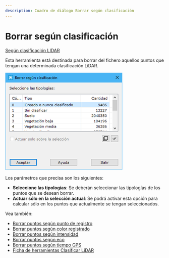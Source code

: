 ```yaml
---
description: Cuadro de diálogo Borrar según clasificación
---
```


# Borrar según clasificación

[Según clasificación LIDAR](./)

Esta herramienta está destinada para borrar del fichero aquellos puntos que tengan una determinada clasificación LiDAR.

![Cuadro de di&#xE1;logo Borrar seg&#xFA;n clasificaci&#xF3;n](../../../.gitbook/assets/image%20%28134%29.png)

Los parámetros que precisa son los siguientes:

* **Seleccione las tipologías**: Se deberán seleccionar las tipologías de los puntos que se desean borrar.
* **Actuar sólo en la selección actual**: Se podrá activar esta opción para calcular sólo en los puntos que actualmente se tengan seleccionados.

Vea también:

* [Borrar puntos según punto de registro](../segun-punto-de-registro/borrar-segun-punto-de-registro.md)
* [Borrar puntos según color registrado](../segun-color-registrado/borrar-segun-color-registrado.md)
* [Borrar puntos según intensidad](../segun-intensidad/borrar-segun-intensidad.md)
* [Borrar puntos según eco](../segun-eco-lidar/borrar-segun-eco.md)
* [Borrar puntos según tiempo GPS](../segun-tiempo-gps/borrar-segun-tiempo-gps.md)
* [Ficha de herramientas Clasificar LiDAR](../../fichas-de-herramientas/ficha-de-herramientas-clasificar-lidar.md)

